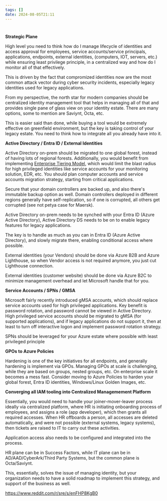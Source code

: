 ```yaml
---
tags: []
date: 2024-08-05T21:11
---
```

<!-- 2024-08-05 (August 5, 2024 9:11 PM Monday) -->

#  


**Strategic Plane**

High level you need to think how do I manage lifecycle of identities and access approval for employees, service accounts/service principals, applications, endpoints, external identities, (computers, IOT, servers, etc.) while ensuring least privilege principle, in a centralized way and how do I monitor all of that effectively.

This is driven by the fact that compromized identities now are the most common attack vector during cyber security incidents, especially legacy identities used for legacy applications.

From my perspective, the north star for modern companies should be centralized identity management tool that  helps in managing all of that and provides single pane of glass view on your identity estate. There are many options, some to mention are Saviynt, Octa, etc.

This is easier said than done, while buying a tool would be extremely effective on greenfield environment, but the key is taking control of your legacy estate. You need to think how to integrate all you already have into it.

**Active Directory / Entra ID / External Identities**

Active Directory on-prem should be migrated to one global forest, instead of having lots of regional forests. Additionally, you would benefit from implementing [Enterprise Tiering Model](https://learn.microsoft.com/en-us/security/privileged-access-workstations/privileged-access-access-model), which would limit the blast radius for high privileged identities like service accounts for your monitoring solution, EDR, etc. You should plan computer accounts and service accounts migration strategy, starting from critical applications.

Secure that your domain controllers are backed up, and also there's immutable backup option as well. Domain controllers deployed in different regions generally have self-replication, so if one is corrupted, all others get corrupted (see not petya case for Maersk).

Active Directory on-prem needs to be synched with your Entra ID (Azure Active Directory), Active Directory DS needs to be on to enable legacy features for legacy applications.

The key is to handle as much as you can in Entra ID (Azure Active Directory), and slowly migrate there, enabling conditional access where possible.

External identities (your Vendors) should be done via Azure B2B and Azure Lighthouse, so when Vendor access is not required anymore, you just cut Lighthouse connection.

External identities (customer website) should be done via Azure B2C to minimize management overhead and let Microsoft handle that for you.

**Service Accounts / SPNs / GMSA**

Microsoft fairly recently introduced gMSA accounts, which should replace service accounts used for high privileged applications. Key benefit is password rotation, and password cannot be viewed in Active Directory. High privileged service accounts should be migrated to gMSA (for supported applications), and if legacy applications do not support it, then at least to turn off interactive logon and implement password rotation strategy.

SPNs should be leveraged for your Azure estate where possible with least privileged principle

**GPOs to Azure Policies**

Hardening is one of the key initiatives for all endpoints, and generally hardening is implement via GPOs. Managing GPOs at scale is challenging, while they are based on groups, nested groups, etc. On enterprise scale it becomes a mess fast. Consider moving to Azure Policies to harden your global forest, Entra ID identities, Windows/Linux Golden Images, etc.

**Converging all IAM tooling into Centralized Managemement Platform**

Essentially, you would need to handle your joiner-mover-leaver process ideally via centralized platform, where HR is initiating onboarding process of employees, and assigns a role (app developer), which then grants all required accesses. When HR offboards a person, all accesses are deleted automatically, and were not possible (external systems, legacy systems), then tickets are raised to IT to carry out these activities.

Application access also needs to be configured and integrated into the process.

HR plane can be in Success Factors, while IT plane can be in AD/AAD/CyberArk/Third Party Systems, but the common plane is Octa/Saviynt.

This, essentially, solves the issue of managing identity, but your organization needs to have a solid roadmap to implement this strategy, and support of the business as well.

https://www.reddit.com/r/sre/s/enFHP8KgB0
